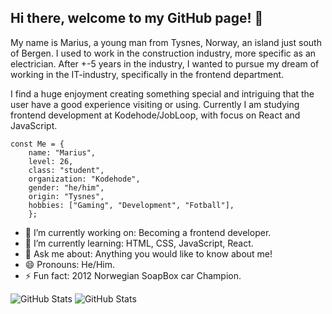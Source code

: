 ## Hi there, welcome to my GitHub page! 👋

My name is Marius, a young man from Tysnes, Norway, an island just south of Bergen. I used to work in the construction industry, more specific as an electrician.
After +-5 years in the industry, I wanted to pursue my dream of working in the IT-industry, specifically in the frontend department.

I find a huge enjoyment creating something special and intriguing that the user have a good experience visiting or using. 
Currently I am studying frontend development at Kodehode/JobLoop, with focus on React and JavaScript.


```
const Me = {
    name: "Marius",
    level: 26,
    class: "student",
    organization: "Kodehode",
    gender: "he/him",
    origin: "Tysnes",
    hobbies: ["Gaming", "Development", "Fotball"],
    };
```


- 🔭 I’m currently working on: Becoming a frontend developer.
- 🌱 I’m currently learning: HTML, CSS, JavaScript, React.
- 💬 Ask me about: Anything you would like to know about me!
- 😄 Pronouns: He/Him.
- ⚡ Fun fact: 2012 Norwegian SoapBox car Champion.

![GitHub Stats](https://github-readme-stats.vercel.app/api?username=Lifecam98&theme=ayu-mirage&show_icons=true&hide_border=true&count_private=true) ![GitHub Stats](https://github-readme-stats.vercel.app/api/top-langs/?username=Lifecam98&theme=ayu-mirage&show_icons=true&hide_border=true&layout=compact)
